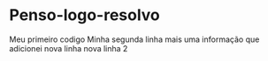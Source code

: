 # Penso-logo-resolvo
Meu primeiro codigo
Minha segunda linha
mais uma informação  que adicionei 
nova linha
nova linha 2